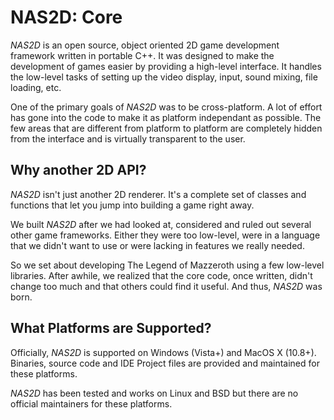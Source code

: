 # NAS2D: Core

*NAS2D* is an open source, object oriented 2D game development framework written in portable C++. It was designed to make the development of games easier by providing a high-level interface. It handles the low-level tasks of setting up the video display, input, sound mixing, file loading, etc.

One of the primary goals of *NAS2D* was to be cross-platform. A lot of effort has gone into the code to make it as platform independant as possible. The few areas that are different from platform to platform are completely hidden from the interface and is virtually transparent to the user.

## Why another 2D API?

*NAS2D* isn't just another 2D renderer. It's a complete set of classes and functions that let you jump into building a game right away.

We built *NAS2D* after we had looked at, considered and ruled out several other game frameworks. Either they were too low-level, were in a language that we didn't want to use or were lacking in features we really needed.

So we set about developing The Legend of Mazzeroth using a few low-level libraries. After awhile, we realized that the core code, once written, didn't change too much and that others could find it useful. And thus, *NAS2D* was born.

## What Platforms are Supported?

Officially, *NAS2D* is supported on Windows (Vista+) and MacOS X (10.8+). Binaries, source code and IDE Project files are provided and maintained for these platforms.

*NAS2D* has been tested and works on Linux and BSD but there are no official maintainers for these platforms.
